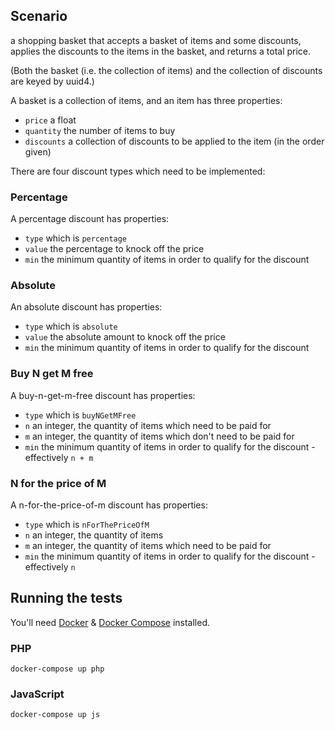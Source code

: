 
## Scenario

a shopping basket that accepts a basket of items and some discounts, applies the discounts to the items in the basket, and returns a total price.

(Both the basket (i.e. the collection of items) and the collection of discounts are keyed by uuid4.)

A basket is a collection of items, and an item has three properties:

* `price` a float
* `quantity` the number of items to buy
* `discounts` a collection of discounts to be applied to the item (in the order given)

There are four discount types which need to be implemented:

### Percentage

A percentage discount has properties:

* `type` which is `percentage`
* `value` the percentage to knock off the price
* `min` the minimum quantity of items in order to qualify for the discount

### Absolute

An absolute discount has properties:

* `type` which is `absolute`
* `value` the absolute amount to knock off the price
* `min` the minimum quantity of items in order to qualify for the discount

### Buy N get M free

A buy-n-get-m-free discount has properties:

* `type` which is `buyNGetMFree`
* `n` an integer, the quantity of items which need to be paid for
* `m` an integer, the quantity of items which don't need to be paid for
* `min` the minimum quantity of items in order to qualify for the discount - effectively `n + m`

### N for the price of M

A n-for-the-price-of-m discount has properties:

* `type` which is `nForThePriceOfM`
* `n` an integer, the quantity of items
* `m` an integer, the quantity of items which need to be paid for
* `min` the minimum quantity of items in order to qualify for the discount - effectively `n`

## Running the tests

You'll need [Docker](https://www.docker.com/) & [Docker Compose](https://docs.docker.com/compose/) installed.

### PHP

```docker-compose up php```

### JavaScript

```docker-compose up js```
